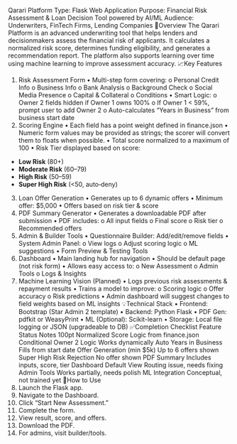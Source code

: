 Qarari Platform
Type: Flask Web Application
Purpose: Financial Risk Assessment & Loan Decision Tool powered by AI/ML
Audience: Underwriters, FinTech Firms, Lending Companies
📍Overview
The Qarari Platform is an advanced underwriting tool that helps lenders and decisionmakers assess the financial risk of applicants. It calculates a normalized risk score,
determines funding eligibility, and generates a recommendation report. The platform also
supports learning over time using machine learning to improve assessment accuracy.
📈Key Features
1. Risk Assessment Form
• Multi-step form covering:
o Personal Credit Info
o Business Info
o Bank Analysis
o Background Check
o Social Media Presence
o Capital & Collateral
o Conditions
• Smart Logic:
o Owner 2 fields hidden if Owner 1 owns 100%
o If Owner 1 < 59%, prompt user to add Owner 2
o Auto-calculates “Years in Business” from business start date
2. Scoring Engine
• Each field has a point weight defined in finance.json
• Numeric form values may be provided as strings; the scorer will
  convert them to floats when possible.
• Total score normalized to a maximum of 100
• Risk Tier displayed based on score:
  - **Low Risk** (80+)
  - **Moderate Risk** (60–79)
  - **High Risk** (50–59)
  - **Super High Risk** (<50, auto‑deny)
3. Loan Offer Generation
• Generates up to 6 dynamic offers
• Minimum offer: $5,000
• Offers based on risk tier & score
4. PDF Summary Generator
• Generates a downloadable PDF after submission
• PDF includes:
o All input fields
o Final score
o Risk tier
o Recommended offers
5. Admin & Builder Tools
• Questionnaire Builder: Add/edit/remove fields
• System Admin Panel:
o View logs
o Adjust scoring logic
o ML suggestions
• Form Preview & Testing Tools
6. Dashboard
• Main landing hub for navigation
• Should be default page (not risk form)
• Allows easy access to:
o New Assessment
o Admin Tools
o Logs & Insights
7. Machine Learning Vision (Planned)
• Logs previous risk assessments & repayment results
• Trains a model to improve:
o Scoring logic
o Offer accuracy
o Risk predictions
• Admin dashboard will suggest changes to field weights based on ML insights
💡Technical Stack
• Frontend: Bootstrap (Star Admin 2 template)
• Backend: Python Flask
• PDF Gen: pdfkit or WeasyPrint
• ML (Optional): Scikit-learn
• Storage: Local file logging or JSON (upgradeable to DB)
✅Completion Checklist
Feature Status Notes
100pt Normalized Score Logic from finance.json
Conditional Owner 2 Logic Works dynamically
Auto Years in Business Fills from start date
Offer Generation (min $5k) Up to 6 offers shown
Super High Risk Rejection No offer shown
PDF Summary Includes inputs, score, tier
Dashboard Default View Routing issue, needs fixing
Admin Tools Works partially, needs polish
ML Integration Conceptual, not trained yet
🚀How to Use
1. Launch the Flask app.
2. Navigate to the Dashboard.
3. Click “Start New Assessment.”
4. Complete the form.
5. View result, score, and offers.
6. Download the PDF.
7. For admins, visit builder/tools.

